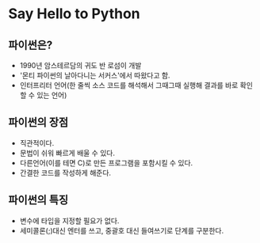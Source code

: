 # Say Hello to Python

## 파이썬은?

 - 1990년 암스테르담의 귀도 반 로섬이 개발
 - '몬티 파이썬의 날아다니는 서커스'에서 따왔다고 함.
 - 인터프리터 언어(한 줄씩 소스 코드를 해석해서 그때그때 실행해 결과를 바로 확인할 수 있는 언어)


## 파이썬의 장점

 - 직관적이다.
 - 문법이 쉬워 빠르게 배울 수 있다.
 - 다른언어(이를 테면 C)로 만든 프로그램을 포함시킬 수 있다.
 - 간결한 코드를 작성하게 해준다.

## 파이썬의 특징

 - 변수에 타입을 지정할 필요가 없다.
 - 세미콜론(;)대신 엔터를 쓰고, 중괄호 대신 들여쓰기로 단계를 구분한다.